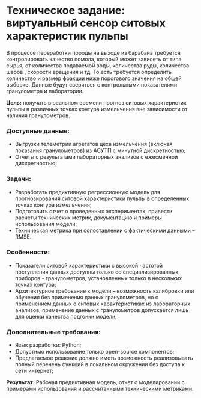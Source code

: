 # Техническое задание: виртуальный сенсор ситовых характеристик пульпы

В процессе переработки породы на выходе из барабана требуется контролировать качество помола, который может зависеть от типа сырья, от количества подаваемой воды, количества руды, количества шаров , скорости вращения и тд. То есть требуется определить количество и размер фракции ниже порогового значения на общей выборке. Данные будут сверяться с контрольными показателями гранулометра и лаборатории.

**Цель:** получать в реальном времени прогноз ситовых характеристик пульпы в различных точках контура измельчения вне зависимости от наличия гранулометров.
### Доступные данные:
 - Выгрузки телеметрии агрегатов цеха измельчения (включая показания гранулометров) из АСУТП с минутной дискретностью;
 - Отчеты с результатами лабораторных анализов с ежесменной дискретностью;
### Задачи:
 - Разработать предиктивную регрессионную модель для прогнозирования ситовой характеристики пульпы в определенных точках контура измельчения;
- Подготовить отчет о проведенных экспериментах, привести расчеты технических метрик, документацию и примеры использования модели;
- Техническая метрика при сопоставлении с фактическими данными – RMSE.
### Особенности:
- Показатели ситовой характеристики с высокой частотой поступления данных доступны только со специализированных приборов - гранулометров, установленных только в нескольких точках контура;
- Архитектурное требование к модели – возможность калибровки или обучения без применения данных гранулометров, но с применением данных о ситовых характеристиках из лабораторных анализов; применение данных с гранулометров допускается лишь для оценки качества подгонки модели;
### Дополнительные требования:
 -  Язык разработки: Python;
 - Допустимо использование только open-source компонентов;
 - Предлагаемое решение должно иметь возможность реализовывать полный перечень функций в локальном окружении без доступа к сети интернет;

**Результат:** Рабочая предиктивная модель, отчет о моделировании с примерами использования и
рассчитанными техническими метриками.
